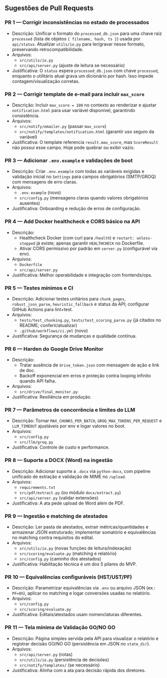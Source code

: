 ## Sugestões de Pull Requests

### PR 1 — Corrigir inconsistências no estado de processados
- Descrição: Unificar o formato do `processed_db.json` para uma chave raiz `processed` (lista de objetos `{ filename, hash, ts }`) usada por `api/status`. Atualizar `utils/io.py` para ler/gravar nesse formato, preservando retrocompatibilidade.
- Arquivos:
  - `src/utils/io.py`
  - `src/api/server.py` (ajuste de leitura se necessário)
- Justificativa: O `status` espera `processed_db.json` com chave `processed`, enquanto o utilitário atual grava um dicionário por hash. Isso impede contagem/visualização corretas.

### PR 2 — Corrigir template de e-mail para incluir `max_score`
- Descrição: Incluir `max_score = 100` no contexto ao renderizar e ajustar `notification.html` para usar variável disponível, garantindo consistência.
- Arquivos:
  - `src/notify/emailer.py` (passar `max_score`)
  - `src/notify/templates/notification.html` (garantir uso seguro da variável)
- Justificativa: O template referencia `result.max_score`, mas `ScoreResult` não possui esse campo. Hoje pode quebrar ou exibir vazio.

### PR 3 — Adicionar `.env.example` e validações de boot
- Descrição: Criar `.env.example` com todas as variáveis exigidas e validação inicial no `Settings` para campos obrigatórios (SMTP/GROQ) com mensagens de erro claras.
- Arquivos:
  - `.env.example` (novo)
  - `src/config.py` (mensagens claras quando valores obrigatórios ausentes)
- Justificativa: Onboarding e redução de erros de configuração.

### PR 4 — Add Docker healthcheck e CORS básico na API
- Descrição: 
  - Healthcheck Docker (com curl para `/health`) e `restart: unless-stopped` já existe; apenas garantir `HEALTHCHECK` no Dockerfile.
  - Ativar CORS permissivo por padrão em `server.py` (configurável via env).
- Arquivos:
  - `Dockerfile`
  - `src/api/server.py`
- Justificativa: Melhor operabilidade e integração com frontends/ops.

### PR 5 — Testes mínimos e CI
- Descrição: Adicionar testes unitários para `chunk_pages`, `robust_json_parse`, `heuristic_fallback` e status da API; configurar GitHub Actions para lint+test.
- Arquivos:
  - `tests/test_chunking.py`, `tests/test_scoring_parse.py` (já citados no README; conferir/atualizar)
  - `.github/workflows/ci.yml` (novo)
- Justificativa: Segurança de mudanças e qualidade contínua.

### PR 6 — Harden do Google Drive Monitor
- Descrição: 
  - Tratar ausência de `drive_token.json` com mensagem de ação e link de doc.
  - Backoff exponencial em erros e proteção contra looping infinito quando API falha.
- Arquivos:
  - `src/drive/final_monitor.py`
- Justificativa: Resiliência em produção.

### PR 7 — Parâmetros de concorrência e limites do LLM
- Descrição: Tornar `MAX_CHUNKS_PER_BATCH`, `GROQ_MAX_TOKENS_PER_REQUEST` e `LLM_TIMEOUT` ajustáveis por env e logar valores no boot.
- Arquivos:
  - `src/config.py`
  - `src/llm/groq.py`
- Justificativa: Controle de custo e performance.

### PR 8 — Suporte a DOCX (Word) na ingestão
- Descrição: Adicionar suporte a `.docx` via `python-docx`, com pipeline unificado de extração e validação de MIME no `/upload`.
- Arquivos:
  - `requirements.txt`
  - `src/pdf/extract.py` (ou módulo `docx/extract.py`)
  - `src/api/server.py` (validar extensões)
- Justificativa: A ata pede upload de Word além de PDF.

### PR 9 — Ingestão e matching de atestados
- Descrição: Ler pasta de atestados, extrair métricas/quantidades e armazenar JSON estruturado; implementar somatório e equivalências no matching contra requisitos do edital.
- Arquivos:
  - `src/utils/io.py` (novas funções de leitura/indexação)
  - `src/scoring/evaluate.py` (matching e relatório)
  - `src/config.py` (caminho dos atestados)
- Justificativa: Habilitação técnica é um dos 5 pilares do MVP.

### PR 10 — Equivalências configuráveis (HST/UST/PF)
- Descrição: Parametrizar equivalências via `.env` ou arquivo JSON (ex.: `PF=8h`), aplicar no matching e logar conversões usadas no relatório.
- Arquivos:
  - `src/config.py`
  - `src/scoring/evaluate.py`
- Justificativa: Editais/atestados usam nomenclaturas diferentes.

### PR 11 — Tela mínima de Validação GO/NO GO
- Descrição: Página simples servida pela API para visualizar o relatório e registrar decisão GO/NO GO (persistência em JSON no `state_dir`).
- Arquivos:
  - `src/api/server.py` (rotas)
  - `src/utils/io.py` (persistência de decisões)
  - `src/notify/templates/` (se necessário)
- Justificativa: Alinha com a ata para decisão rápida dos diretores.
